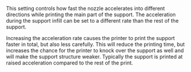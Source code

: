 This setting controls how fast the nozzle accelerates into different directions while printing the main part of the support. The acceleration during the support infill can be set to a different rate than the rest of the support.

Increasing the acceleration rate causes the printer to print the support faster in total, but also less carefully. This will reduce the printing time, but increases the chance for the printer to knock over the support as well and will make the support structure weaker. Typically the support is printed at raised acceleration compared to the rest of the print.